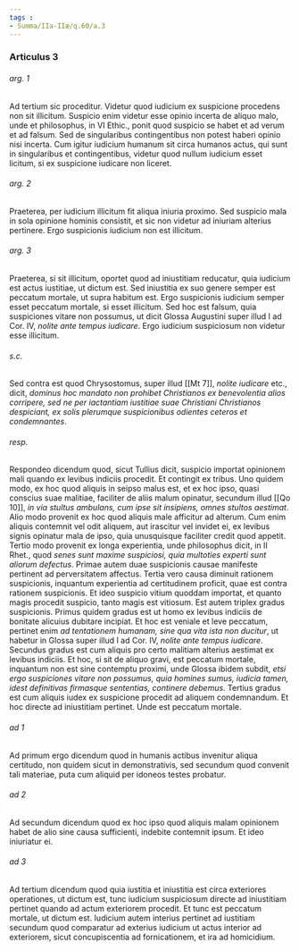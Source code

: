 ```yaml
---
tags : 
- Summa/IIa-IIæ/q.60/a.3
---
```


### Articulus 3

###### arg. 1
Ad tertium sic proceditur. Videtur quod iudicium ex suspicione procedens non sit illicitum. Suspicio enim videtur esse opinio incerta de aliquo malo, unde et philosophus, in VI Ethic., ponit quod suspicio se habet et ad verum et ad falsum. Sed de singularibus contingentibus non potest haberi opinio nisi incerta. Cum igitur iudicium humanum sit circa humanos actus, qui sunt in singularibus et contingentibus, videtur quod nullum iudicium esset licitum, si ex suspicione iudicare non liceret.

###### arg. 2
Praeterea, per iudicium illicitum fit aliqua iniuria proximo. Sed suspicio mala in sola opinione hominis consistit, et sic non videtur ad iniuriam alterius pertinere. Ergo suspicionis iudicium non est illicitum.

###### arg. 3
Praeterea, si sit illicitum, oportet quod ad iniustitiam reducatur, quia iudicium est actus iustitiae, ut dictum est. Sed iniustitia ex suo genere semper est peccatum mortale, ut supra habitum est. Ergo suspicionis iudicium semper esset peccatum mortale, si esset illicitum. Sed hoc est falsum, quia suspiciones vitare non possumus, ut dicit Glossa Augustini super illud I ad Cor. IV, *nolite ante tempus iudicare*. Ergo iudicium suspiciosum non videtur esse illicitum.

###### s.c.
Sed contra est quod Chrysostomus, super illud [[Mt 7]], *nolite iudicare* etc., dicit, *dominus hoc mandato non prohibet Christianos ex benevolentia alios corripere, sed ne per iactantiam iustitiae suae Christiani Christianos despiciant, ex solis plerumque suspicionibus odientes ceteros et condemnantes*.

###### resp.
Respondeo dicendum quod, sicut Tullius dicit, suspicio importat opinionem mali quando ex levibus indiciis procedit. Et contingit ex tribus. Uno quidem modo, ex hoc quod aliquis in seipso malus est, et ex hoc ipso, quasi conscius suae malitiae, faciliter de aliis malum opinatur, secundum illud [[Qo 10]], *in via stultus ambulans, cum ipse sit insipiens, omnes stultos aestimat*. Alio modo provenit ex hoc quod aliquis male afficitur ad alterum. Cum enim aliquis contemnit vel odit aliquem, aut irascitur vel invidet ei, ex levibus signis opinatur mala de ipso, quia unusquisque faciliter credit quod appetit. Tertio modo provenit ex longa experientia, unde philosophus dicit, in II Rhet., quod *senes sunt maxime suspiciosi, quia multoties experti sunt aliorum defectus*. Primae autem duae suspicionis causae manifeste pertinent ad perversitatem affectus. Tertia vero causa diminuit rationem suspicionis, inquantum experientia ad certitudinem proficit, quae est contra rationem suspicionis. Et ideo suspicio vitium quoddam importat, et quanto magis procedit suspicio, tanto magis est vitiosum. Est autem triplex gradus suspicionis. Primus quidem gradus est ut homo ex levibus indiciis de bonitate alicuius dubitare incipiat. Et hoc est veniale et leve peccatum, pertinet enim *ad tentationem humanam, sine qua vita ista non ducitur*, ut habetur in Glossa super illud I ad Cor. IV, *nolite ante tempus iudicare*. Secundus gradus est cum aliquis pro certo malitiam alterius aestimat ex levibus indiciis. Et hoc, si sit de aliquo gravi, est peccatum mortale, inquantum non est sine contemptu proximi, unde Glossa ibidem subdit, *etsi ergo suspiciones vitare non possumus, quia homines sumus, iudicia tamen, idest definitivas firmasque sententias, continere debemus*. Tertius gradus est cum aliquis iudex ex suspicione procedit ad aliquem condemnandum. Et hoc directe ad iniustitiam pertinet. Unde est peccatum mortale.

###### ad 1
Ad primum ergo dicendum quod in humanis actibus invenitur aliqua certitudo, non quidem sicut in demonstrativis, sed secundum quod convenit tali materiae, puta cum aliquid per idoneos testes probatur.

###### ad 2
Ad secundum dicendum quod ex hoc ipso quod aliquis malam opinionem habet de alio sine causa sufficienti, indebite contemnit ipsum. Et ideo iniuriatur ei.

###### ad 3
Ad tertium dicendum quod quia iustitia et iniustitia est circa exteriores operationes, ut dictum est, tunc iudicium suspiciosum directe ad iniustitiam pertinet quando ad actum exteriorem procedit. Et tunc est peccatum mortale, ut dictum est. Iudicium autem interius pertinet ad iustitiam secundum quod comparatur ad exterius iudicium ut actus interior ad exteriorem, sicut concupiscentia ad fornicationem, et ira ad homicidium.

